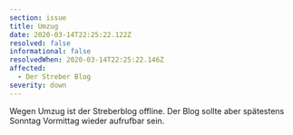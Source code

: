 ```yaml
---
section: issue
title: Umzug
date: 2020-03-14T22:25:22.122Z
resolved: false
informational: false
resolvedWhen: 2020-03-14T22:25:22.146Z
affected:
  - Der Streber Blog
severity: down
---
```

Wegen Umzug ist der Streberblog offline. Der Blog sollte aber spätestens Sonntag Vormittag wieder aufrufbar sein.